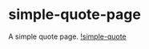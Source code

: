 # simple-quote-page
A simple quote page.
[!simple-quote](https://github.com/Cojanu1991/simple-quote-page/blob/master/quote.png?raw=true)

